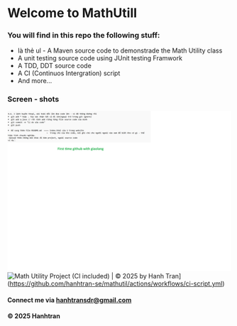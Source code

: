 # Welcome to MathUtill

### You will find in this repo the following stuff:

* là thẻ ul - A Maven source code to demonstrade the Math Utility class
* A unit testing source code using JUnit testing Framwork
* A TDD, DDT source code
* A CI (Continuos Intergration) script
* And more...

### Screen - shots

![Image shows source code](https://github.com/hanhtran-se/mathutil/blob/main/imgs/DDTandTDD_Junit.png)
![Math Utility Project (CI included) | © 2025 by Hanh Tran](https://github.com/hanhtran-se/mathutil/actions/workflows/ci-script.yml/badge.svg)](https://github.com/hanhtran-se/mathutil/actions/workflows/ci-script.yml)

#### Connect me via hanhtransdr@gmail.com
#### &#169; 2025 Hanhtran